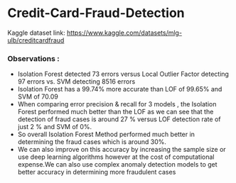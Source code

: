# Credit-Card-Fraud-Detection
Kaggle dataset link: https://www.kaggle.com/datasets/mlg-ulb/creditcardfraud

### Observations :
- Isolation Forest detected 73 errors versus Local Outlier Factor detecting 97 errors vs. SVM detecting 8516 errors
- Isolation Forest has a 99.74% more accurate than LOF of 99.65% and SVM of 70.09
- When comparing error precision & recall for 3 models , the Isolation Forest performed much better than the LOF as we can see that the detection of fraud cases is around 27 % versus LOF detection rate of just 2 % and SVM of 0%.
- So overall Isolation Forest Method performed much better in determining the fraud cases which is around 30%.
- We can also improve on this accuracy by increasing the sample size or use deep learning algorithms however at the cost of computational expense.We can also use complex anomaly detection models to get better accuracy in determining more fraudulent cases
